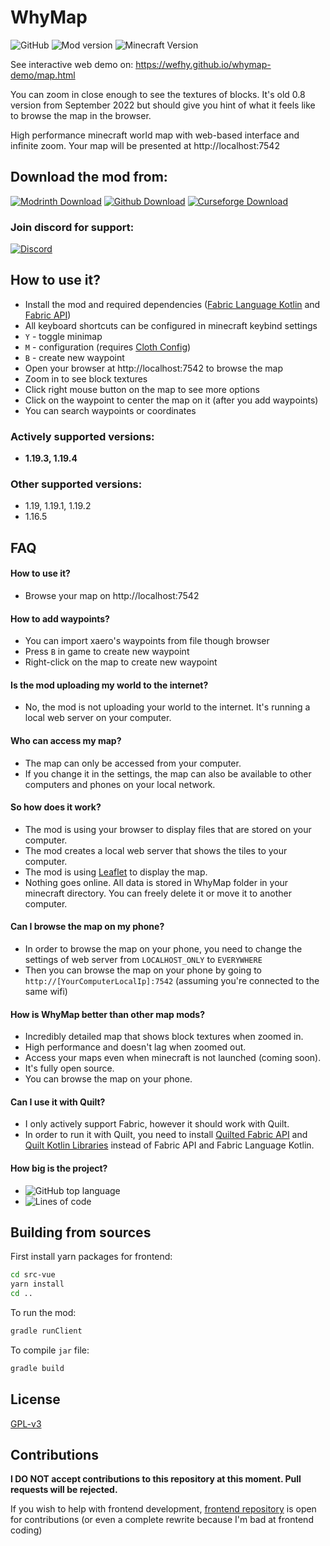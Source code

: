 # WhyMap
![GitHub](https://img.shields.io/github/license/wefhy/whymap?style=flat-square)
![Mod version](https://img.shields.io/badge/dynamic/json?label=Version&query=%24%5B%3F%28%40.featured%3D%3Dtrue%29%5D.name&url=https%3A%2F%2Fapi.modrinth.com%2Fv2%2Fproject%2Fwhymap%2Fversion)
![Minecraft Version](https://img.shields.io/badge/dynamic/json?label=Minecraft%20Versions&query=%24.game_versions&url=https%3A%2F%2Fapi.modrinth.com%2Fv2%2Fproject%2Fwhymap&style=flat-square)



See interactive web demo on: https://wefhy.github.io/whymap-demo/map.html

You can zoom in close enough to see the textures of blocks.
It's old 0.8 version from September 2022 but should give you hint of what it feels like to browse the map in the browser.

High performance minecraft world map with web-based interface and infinite zoom.
Your map will be presented at http://localhost:7542

## Download the mod from:

[![Modrinth Download](https://img.shields.io/modrinth/dt/whymap?style=for-the-badge&label=Modrinth&labelColor=white&logo=modrinth)](https://modrinth.com/mod/whymap)
[![Github Download](https://img.shields.io/github/downloads/wefhy/whymap/total?style=for-the-badge&label=Github&labelColor=333333&color=darkgreen&logo=github)](https://github.com/wefhy/WhyMap/releases)
[![Curseforge Download](https://img.shields.io/badge/dynamic/json?label=CurseForge&query=%24.downloads.total&suffix=%2B&url=https%3A%2F%2Fapi.cfwidget.com%2F815690&style=for-the-badge&color&logo=curseforge)](https://www.curseforge.com/minecraft/mc-mods/whymap)

### Join discord for support:

[![Discord](https://img.shields.io/badge/Discord-white?style=for-the-badge&logo=discord)](https://discord.gg/swfXTSvEVC)

## How to use it?
 - Install the mod and required dependencies ([Fabric Language Kotlin](https://modrinth.com/mod/fabric-language-kotlin) and [Fabric API](https://modrinth.com/mod/fabric-api))
 - All keyboard shortcuts can be configured in minecraft keybind settings
 - `Y` - toggle minimap
 - `M` - configuration (requires [Cloth Config](https://modrinth.com/mod/cloth-config))
 - `B` - create new waypoint
 - Open your browser at http://localhost:7542 to browse the map
 - Zoom in to see block textures
 - Click right mouse button on the map to see more options
 - Click on the waypoint to center the map on it (after you add waypoints)
 - You can search waypoints or coordinates

### Actively supported versions:
 - **1.19.3, 1.19.4**

### Other supported versions:
 - 1.19, 1.19.1, 1.19.2 
 - 1.16.5

## FAQ
#### How to use it?
 - Browse your map on http://localhost:7542
#### How to add waypoints?
 - You can import xaero's waypoints from file though browser
 - Press `B` in game to create new waypoint
 - Right-click on the map to create new waypoint
#### Is the mod uploading my world to the internet?
 - No, the mod is not uploading your world to the internet. It's running a local web server on your computer.
#### Who can access my map?
 - The map can only be accessed from your computer.
 - If you change it in the settings, the map can also be available to other computers and phones on your local network.
#### So how does it work?
 - The mod is using your browser to display files that are stored on your computer.
 - The mod creates a local web server that shows the tiles to your computer.
 - The mod is using [Leaflet](https://leafletjs.com/) to display the map.
 - Nothing goes online. All data is stored in WhyMap folder in your minecraft directory. You can freely delete it or move it to another computer.
#### Can I browse the map on my phone?
 - In order to browse the map on your phone, you need to change the settings of web server from `LOCALHOST_ONLY` to `EVERYWHERE`
 - Then you can browse the map on your phone by going to `http://[YourComputerLocalIp]:7542` (assuming you're connected to the same wifi)
#### How is WhyMap better than other map mods?
 - Incredibly detailed map that shows block textures when zoomed in.
 - High performance and doesn't lag when zoomed out.
 - Access your maps even when minecraft is not launched (coming soon).
 - It's fully open source.
 - You can browse the map on your phone.
#### Can I use it with Quilt?
 - I only actively support Fabric, however it should work with Quilt.
 - In order to run it with Quilt, you need to install [Quilted Fabric API](https://modrinth.com/mod/qsl) and [Quilt Kotlin Libraries](https://modrinth.com/mod/qkl) instead of Fabric API and Fabric Language Kotlin.
#### How big is the project?
- ![GitHub top language](https://img.shields.io/github/languages/top/wefhy/whymap?style=flat-square&logo=kotlin)
- ![Lines of code](https://img.shields.io/tokei/lines/github/wefhy/WhyMap?style=flat-square)


## Building from sources

First install yarn packages for frontend:

```bash
cd src-vue
yarn install
cd ..
```

To run the mod:

```bash
gradle runClient
```

To compile `jar` file:

```bash
gradle build
```

## License

[GPL-v3](LICENSE)

## Contributions
**I DO NOT accept contributions to this repository at this moment. Pull requests will be rejected.**

If you wish to help with frontend development, [frontend repository](https://github.com/wefhy/WhyMap-frontend) is open for contributions (or even a complete rewrite because I'm bad at frontend coding)
